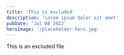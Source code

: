 ```yaml
---
title: 'This is excluded'
description: 'Lorem ipsum dolor sit amet'
pubDate: 'Jul 08 2022'
heroImage: '/placeholder-hero.jpg'
---
```


This is an excluded file
